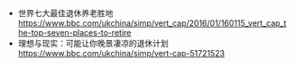 * 世界七大最佳退休养老胜地 https://www.bbc.com/ukchina/simp/vert_cap/2016/01/160115_vert_cap_the-top-seven-places-to-retire
* 理想与现实：可能让你晚景凄凉的退休计划 https://www.bbc.com/ukchina/simp/vert-cap-51721523
